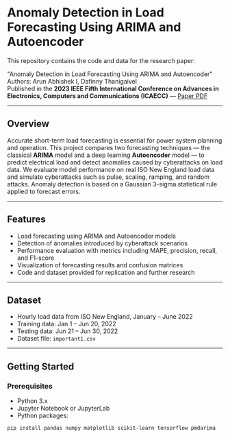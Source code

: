 
# Anomaly Detection in Load Forecasting Using ARIMA and Autoencoder

This repository contains the code and data for the research paper:

"Anomaly Detection in Load Forecasting Using ARIMA and Autoencoder" 
Authors: Arun Abhishek I, Dafinny Thanigaivel  
Published in the **2023 IEEE Fifth International Conference on Advances in Electronics, Computers and Communications (ICAECC)** — [Paper PDF](Anomaly_detection_in_load_forecasting_using_ARIMA_and_Autoencoder%20copy.pdf)

---

## Overview

Accurate short-term load forecasting is essential for power system planning and operation. This project compares two forecasting techniques — the classical **ARIMA** model and a deep learning **Autoencoder** model — to predict electrical load and detect anomalies caused by cyberattacks on load data. We evaluate model performance on real ISO New England load data and simulate cyberattacks such as pulse, scaling, ramping, and random attacks. Anomaly detection is based on a Gaussian 3-sigma statistical rule applied to forecast errors.

---

## Features

- Load forecasting using ARIMA and Autoencoder models  
- Detection of anomalies introduced by cyberattack scenarios  
- Performance evaluation with metrics including MAPE, precision, recall, and F1-score  
- Visualization of forecasting results and confusion matrices  
- Code and dataset provided for replication and further research  

---

## Dataset

- Hourly load data from ISO New England, January – June 2022  
- Training data: Jan 1 – Jun 20, 2022  
- Testing data: Jun 21 – Jun 30, 2022  
- Dataset file: `important1.csv`

---

## Getting Started

### Prerequisites

- Python 3.x  
- Jupyter Notebook or JupyterLab  
- Python packages:

```bash
pip install pandas numpy matplotlib scikit-learn tensorflow pmdarima
